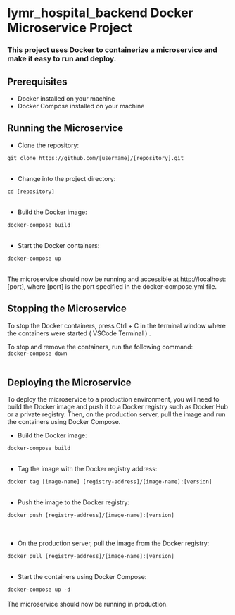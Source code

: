 
# lymr_hospital_backend Docker Microservice Project

<h3>This project uses Docker to containerize a microservice and make it easy to run and deploy.</h3>

## Prerequisites
<ul>
<li>Docker installed on your machine</li>
<li>Docker Compose installed on your machine</li>
</ul>

## Running the Microservice
<ul><li>Clone the repository:</li></ul>
<code>git clone https://github.com/[username]/[repository].git
</code><br>
<ul><li>Change into the project directory:</li></ul>
<code>cd [repository]</code><br><br>
<ul><li>Build the Docker image:</li></ul>
<code>docker-compose build</code><br><br>
<ul>
<li>Start the Docker containers:</li></ul>
<code>docker-compose up</code><br><br>

The microservice should now be running and accessible at http://localhost:[port], where [port] is the port specified in the docker-compose.yml file.

## Stopping the Microservice
To stop the Docker containers, press Ctrl + C in the terminal window where the containers were started ( VSCode Terminal ) .

To stop and remove the containers, run the following command:<br>
<code>docker-compose down</code><br><br>
## Deploying the Microservice
To deploy the microservice to a production environment, you will need to build the Docker image and push it to a Docker registry such as Docker Hub or a private registry. Then, on the production server, pull the image and run the containers using Docker Compose.
<ul><li>Build the Docker image:</li></ul>
<code>docker-compose build</code><br><br>
<ul><li>Tag the image with the Docker registry address:</li></ul>
<code>docker tag [image-name] [registry-address]/[image-name]:[version]</code><br><br>
<ul><li>Push the image to the Docker registry:</li></ul>
<code>docker push [registry-address]/[image-name]:[version]</code><br><br><br>
<ul><li>On the production server, pull the image from the Docker registry:</li></ul>
<code>docker pull [registry-address]/[image-name]:[version]</code><br><br>
<ul><li>Start the containers using Docker Compose:</li></ul>
<code>docker-compose up -d</code><br><br>
The microservice should now be running in production.




